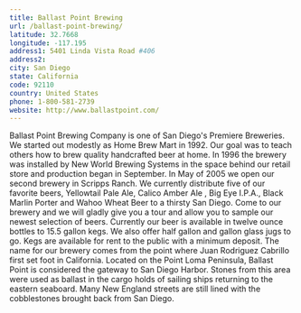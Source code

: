 ```yaml
---
title: Ballast Point Brewing
url: /ballast-point-brewing/
latitude: 32.7668
longitude: -117.195
address1: 5401 Linda Vista Road #406
address2: 
city: San Diego
state: California
code: 92110
country: United States
phone: 1-800-581-2739
website: http://www.ballastpoint.com/
---
```

Ballast Point Brewing Company is one of San Diego's Premiere Breweries. We started out modestly as Home Brew Mart in 1992. Our goal was to teach others how to brew quality handcrafted beer at home. In 1996 the brewery was installed by New World Brewing Systems in the space behind our retail store and production began in September. In May of 2005 we open our second brewery in Scripps Ranch.  We currently distribute five of our favorite beers, Yellowtail Pale Ale,  Calico Amber Ale , Big Eye I.P.A., Black Marlin Porter and Wahoo Wheat Beer to a thirsty San Diego.  Come to our brewery and we will gladly give you a tour and allow you to sample our newest selection of beers. Currently our beer is available in twelve ounce bottles to 15.5 gallon kegs. We also offer half gallon and gallon glass jugs to go. Kegs are available for rent to the public with a minimum deposit.  The name for our brewery comes from the point where Juan Rodriguez Cabrillo first set foot in California. Located on the Point Loma Peninsula, Ballast Point is considered the gateway to San Diego Harbor. Stones from this area were used as ballast in the cargo holds of sailing ships returning to the eastern seaboard. Many New England streets are still lined with the cobblestones brought back from San Diego.
